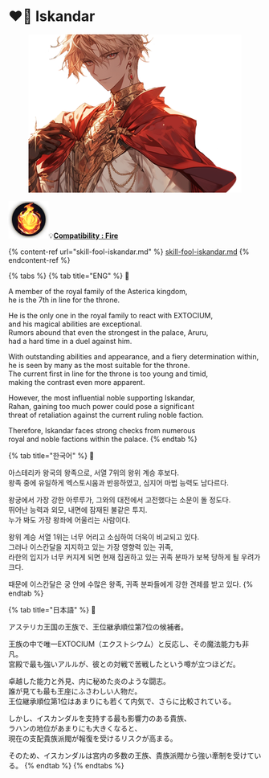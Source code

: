 # ❤️‍🔥 Iskandar

<figure><img src="../../../../.gitbook/assets/Hero_Iskandar002.png" alt=""><figcaption></figcaption></figure>

![](../../../../.gitbook/assets/Icon_Property_Fire.png)💡[**Compatibility : F**](../../stats/elemental-bonus-damage.md)[**ire**](../../stats/elemental-bonus-damage.md)

{% content-ref url="skill-fool-iskandar.md" %}
[skill-fool-iskandar.md](skill-fool-iskandar.md)
{% endcontent-ref %}

{% tabs %}
{% tab title="ENG" %}
📒

A member of the royal family of the Asterica kingdom, \
he is the 7th in line for the throne.&#x20;

He is the only one in the royal family to react with EXTOCIUM, \
and his magical abilities are exceptional. \
Rumors abound that even the strongest in the palace, Aruru, \
had a hard time in a duel against him.&#x20;

With outstanding abilities and appearance, and a fiery determination within, \
he is seen by many as the most suitable for the throne. \
The current first in line for the throne is too young and timid, \
making the contrast even more apparent.&#x20;

However, the most influential noble supporting Iskandar, \
Rahan, gaining too much power could pose a significant \
threat of retaliation against the current ruling noble faction.&#x20;

Therefore, Iskandar faces strong checks from numerous \
royal and noble factions within the palace.
{% endtab %}

{% tab title="한국어" %}
📒

아스테리카 왕국의 왕족으로, 서열 7위의 왕위 계승 후보다. \
왕족 중에 유일하게 엑스토시움과 반응하였고, 심지어 마법 능력도 남다르다.&#x20;

왕궁에서 가장 강한 아루루가, 그와의 대전에서 고전했다는 소문이 돌 정도다. \
뛰어난 능력과 외모, 내면에 잠재된 불같은 투지. \
누가 봐도 가장 왕좌에 어울리는 사람이다.&#x20;

왕위 계승 서열 1위는 너무 어리고 소심하여 더욱이 비교되고 있다. \
그러나 이스칸달을 지지하고 있는 가장 영향력 있는 귀족, \
라한의 입지가 너무 커지게 되면 현재 집권하고 있는 귀족 분파가 보복 당하게 될 우려가 크다.&#x20;

때문에 이스칸달은 궁 안에 수많은 왕족, 귀족 분파들에게 강한 견제를 받고 있다.
{% endtab %}

{% tab title="日本語" %}
📒

アステリカ王国の王族で、王位継承順位第7位の候補者。

王族の中で唯一EXTOCIUM（エクストシウム）と反応し、その魔法能力も非凡。\
宮殿で最も強いアルルが、彼との対戦で苦戦したという噂が立つほどだ。

卓越した能力と外見、内に秘めた炎のような闘志。\
誰が見ても最も王座にふさわしい人物だ。\
王位継承順位第1位はあまりにも若くて内気で、さらに比較されている。

しかし、イスカンダルを支持する最も影響力のある貴族、\
ラハンの地位があまりにも大きくなると、\
現在の支配貴族派閥が報復を受けるリスクが高まる。

そのため、イスカンダルは宮内の多数の王族、貴族派閥から強い牽制を受けている。
{% endtab %}
{% endtabs %}
